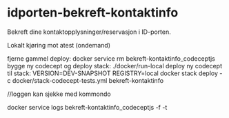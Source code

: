 # idporten-bekreft-kontaktinfo
Bekreft dine kontaktopplysninger/reservasjon i ID-porten.

Lokalt kjøring mot atest (ondemand)


fjerne gammel deploy:
 docker service rm bekreft-kontaktinfo_codeceptjs
bygge ny codecept og deploy stack:
 ./docker/run-local
deploy ny codecept til stack:
 VERSION=DEV-SNAPSHOT REGISTRY=local docker stack deploy -c docker/stack-codecept-tests.yml bekreft-kontaktinfo
 
  //loggen kan sjekke med kommondo
  
 docker service logs  bekreft-kontaktinfo_codeceptjs -f -t